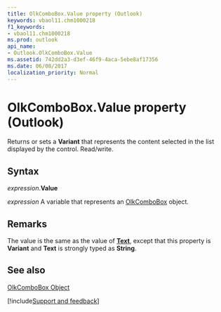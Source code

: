 ```yaml
---
title: OlkComboBox.Value property (Outlook)
keywords: vbaol11.chm1000218
f1_keywords:
- vbaol11.chm1000218
ms.prod: outlook
api_name:
- Outlook.OlkComboBox.Value
ms.assetid: 742dd2a3-d3ef-46f9-4aca-5ebe8af17356
ms.date: 06/08/2017
localization_priority: Normal
---
```



# OlkComboBox.Value property (Outlook)

Returns or sets a  **Variant** that represents the content selected in the list displayed by the control. Read/write.


## Syntax

_expression_.**Value**

_expression_ A variable that represents an [OlkComboBox](Outlook.OlkComboBox.md) object.


## Remarks

The value is the same as the value of  **[Text](Outlook.OlkComboBox.Text.md)**, except that this property is **Variant** and **Text** is strongly typed as **String**.


## See also


[OlkComboBox Object](Outlook.OlkComboBox.md)

[!include[Support and feedback](~/includes/feedback-boilerplate.md)]